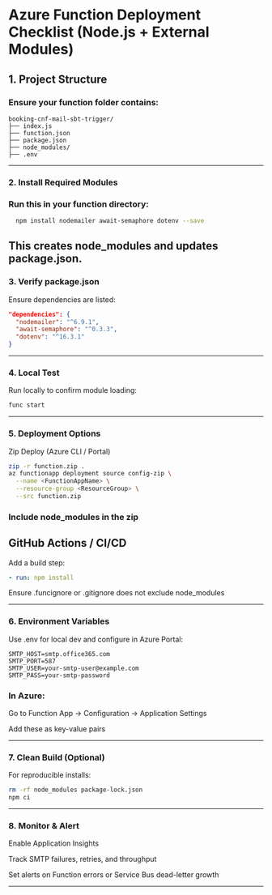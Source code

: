 # Azure Function Deployment Checklist (Node.js + External Modules)

## 1. Project Structure

### Ensure your function folder contains:

  ```Code
  booking-cnf-mail-sbt-trigger/
  ├── index.js
  ├── function.json
  ├── package.json
  ├── node_modules/
  ├── .env
  ```
---
### 2. Install Required Modules

### Run this in your function directory:

```bash
  npm install nodemailer await-semaphore dotenv --save
```

This creates node_modules and updates package.json.
---
### 3. Verify package.json

Ensure dependencies are listed:

```json
"dependencies": {
  "nodemailer": "^6.9.1",
  "await-semaphore": "^0.3.3",
  "dotenv": "^16.3.1"
}
```
---
### 4. Local Test

Run locally to confirm module loading:

```bash
func start
```

---
### 5. Deployment Options

Zip Deploy (Azure CLI / Portal)

```bash
zip -r function.zip .
az functionapp deployment source config-zip \
  --name <FunctionAppName> \
  --resource-group <ResourceGroup> \
  --src function.zip
```

### Include node_modules in the zip

## GitHub Actions / CI/CD
Add a build step:

```yaml
- run: npm install
```

Ensure .funcignore or .gitignore does not exclude node_modules

---
### 6. Environment Variables
Use .env for local dev and configure in Azure Portal:

```env
SMTP_HOST=smtp.office365.com
SMTP_PORT=587
SMTP_USER=your-smtp-user@example.com
SMTP_PASS=your-smtp-password
```

### In Azure:

  Go to Function App → Configuration → Application Settings
  
  Add these as key-value pairs

---

### 7. Clean Build (Optional)

For reproducible installs:

```bash
rm -rf node_modules package-lock.json
npm ci
```
---
### 8. Monitor & Alert

  Enable Application Insights
  
  Track SMTP failures, retries, and throughput
  
  Set alerts on Function errors or Service Bus dead-letter growth

---
